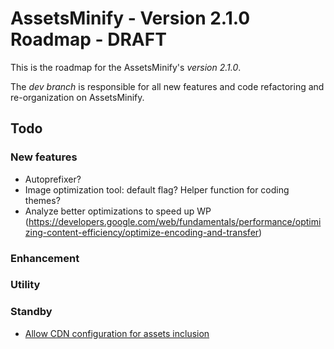 AssetsMinify - Version 2.1.0 Roadmap - DRAFT
============

This is the roadmap for the AssetsMinify's *version 2.1.0*.

The *dev branch* is responsible for all new features and code refactoring and re-organization on AssetsMinify.


Todo
-------------

### New features

- Autoprefixer?
- Image optimization tool: default flag? Helper function for coding themes?
- Analyze better optimizations to speed up WP (https://developers.google.com/web/fundamentals/performance/optimizing-content-efficiency/optimize-encoding-and-transfer)

### Enhancement

### Utility

### Standby

- [Allow CDN configuration for assets inclusion](https://github.com/acarbone/AssetsMinify/issues/23)